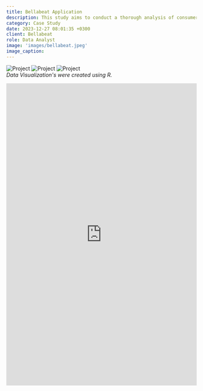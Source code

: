 ```yaml
---
title: Bellabeat Application
description: This study aims to conduct a thorough analysis of consumer behavior using non-Bellabeat smart devices, with a focus on identifying key trends in health and lifestyle technology usage. By diving into data on activity patterns, and sleep habits, the goal is to extract actionable insights that will inform strategic enhancements for the Bellabeat app. This analysis is intended to provide Bellabeat with in-depth market understanding, guiding feature development and overall business strategy to align with consumer needs and preferences.
category: Case Study
date: 2023-12-27 08:01:35 +0300
client: Bellabeat
role: Data Analyst
image: 'images/bellabeat.jpeg'
image_caption:
---
```


<div class="gallery-box">
  <div class="gallery">
    <img src="/portfolio/images/Rplot001.png" loading="lazy" alt="Project">
    <img src="/portfolio/images/plot002.png" loading="lazy" alt="Project">
    <img src="/portfolio/images/plot003.png" loading="lazy" alt="Project">
  </div>
  <em>Data Visualization's were created using R.</em>
</div>

<p><iframe src="https://www.kaggle.com/embed/caseyferrara/bellabeat-case-study-capstone?kernelSessionId=157836152" height="800" style="margin: 0 auto; width: 100%; max-width: 950px;" frameborder="0" scrolling="auto" title="Bellabeat Case Study Capstone"></iframe></p>